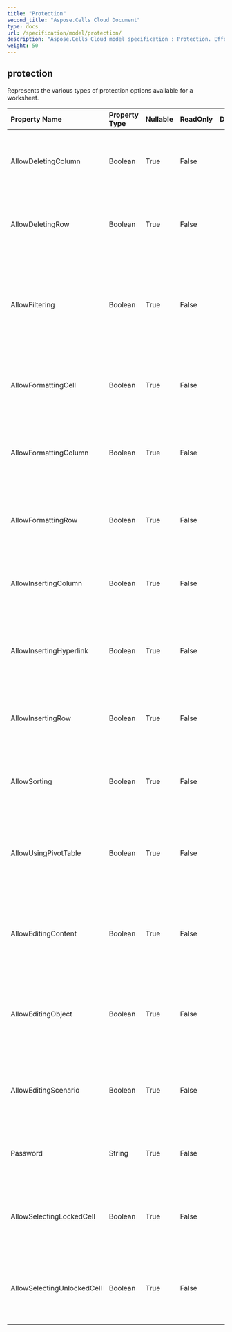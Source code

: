 ```yaml
---
title: "Protection"
second_title: "Aspose.Cells Cloud Document"
type: docs
url: /specification/model/protection/
description: "Aspose.Cells Cloud model specification : Protection. Effortlessly handle Excel and other spreadsheet documents with features like opening, generating, editing, splitting, merging, comparing, and converting."
weight: 50
---
```


## **protection**

Represents the various types of protection options available for a worksheet.             

| Property Name | Property Type | Nullable |  ReadOnly | DefaultValue | Description | 
| :- | :- | :- |:- |  :- | :- |
| AllowDeletingColumn | Boolean | True |  False |  | Represents if the deletion of columns is allowed on a protected worksheet.  |  
| AllowDeletingRow | Boolean | True |  False |  | Represents if the deletion of rows is allowed on a protected worksheet.  |  
| AllowFiltering | Boolean | True |  False |  | Represents if the user is allowed to make use of an AutoFilter that was created before the sheet was protected.  |  
| AllowFormattingCell | Boolean | True |  False |  | Represents if the formatting of cells is allowed on a protected worksheet.  |  
| AllowFormattingColumn | Boolean | True |  False |  | Represents if the formatting of columns is allowed on a protected worksheet  |  
| AllowFormattingRow | Boolean | True |  False |  | Represents if the formatting of rows is allowed on a protected worksheet  |  
| AllowInsertingColumn | Boolean | True |  False |  | Represents if the insertion of columns is allowed on a protected worksheet  |  
| AllowInsertingHyperlink | Boolean | True |  False |  | Represents if the insertion of hyperlinks is allowed on a protected worksheet  |  
| AllowInsertingRow | Boolean | True |  False |  | Represents if the insertion of rows is allowed on a protected worksheet  |  
| AllowSorting | Boolean | True |  False |  | Represents if the sorting option is allowed on a protected worksheet.  |  
| AllowUsingPivotTable | Boolean | True |  False |  | Represents if the user is allowed to manipulate pivot tables on a protected worksheet.  |  
| AllowEditingContent | Boolean | True |  False |  | Represents if the user is allowed to edit contents of locked cells on a protected worksheet.  |  
| AllowEditingObject | Boolean | True |  False |  | Represents if the user is allowed to manipulate drawing objects on a protected worksheet.  |  
| AllowEditingScenario | Boolean | True |  False |  | Represents if the user is allowed to edit scenarios on a protected worksheet.  |  
| Password | String | True |  False |  | Represents the password to protect the worksheet.  |  
| AllowSelectingLockedCell | Boolean | True |  False |  | Represents if the user is allowed to select locked cells on a protected worksheet.  |  
| AllowSelectingUnlockedCell | Boolean | True |  False |  | Represents if the user is allowed to select unlocked cells on a protected worksheet.  |  

